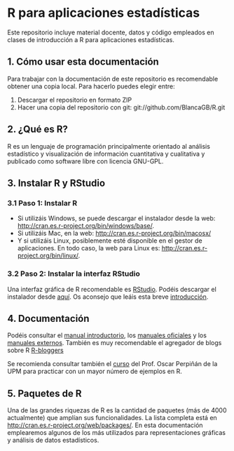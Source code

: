 # R para aplicaciones estadísticas 

Este repositorio incluye material docente, datos y código empleados en clases de introducción a R para aplicaciones estadísticas. 

## 1. Cómo usar esta documentación

Para trabajar con la documentación de este repositorio es recomendable obtener una copia local. Para hacerlo puedes elegir entre: 

1. Descargar el repositorio en formato ZIP
2. Hacer una copia del repositorio con git: git://github.com/BlancaGB/R.git

## 2. ¿Qué es R? 

R es un lenguaje de programación principalmente orientado al análisis estadístico y visualización de información cuantitativa y cualitativa y publicado como software libre con licencia GNU-GPL.

## 3. Instalar R y RStudio

### 3.1 Paso 1: Instalar R 
* Si utilizáis Windows, se puede descargar el instalador desde la web: http://cran.es.r-project.org/bin/windows/base/.
* Si utilizáis Mac, en la web: http://cran.es.r-project.org/bin/macosx/
* Y si utilizáis Linux, posiblemente esté disponible en el gestor de aplicaciones. En todo caso, la web para Linux es: http://cran.es.r-project.org/bin/linux/.

### 3.2 Paso 2: Instalar la interfaz RStudio 

Una interfaz gráfica de R recomendable es [RStudio](https://www.rstudio.com/products/rstudio/ "RStudio title"). Podéis descargar el instalador desde [aquí](https://www.rstudio.com/products/rstudio/download/ "aquí"). Os aconsejo que leáis esta breve [introducción](https://support.rstudio.com/hc/en-us/articles/200484448-Editing-and-Executing-Code "introducción title").

##  4. Documentación

Podéis consultar el [manual introductorio](https://cran.r-project.org/doc/manuals/R-intro.html "manual introductorio title"), los [manuales oficiales](https://cran.r-project.org/manuals.html "manuales oficiales title") y los [manuales externos](https://cran.r-project.org/other-docs.html "manuales externos title"). También es muy recomendable el agregador de blogs sobre R [R-bloggers](https://www.r-bloggers.com/ "R-bloggers")

Se recomienda consultar también el [curso](https://github.com/oscarperpinan/R "curso title") del Prof. Oscar Perpiñán de la UPM para practicar con un mayor número de ejemplos en R. 

## 5. Paquetes de R 

Una de las grandes riquezas de R es la cantidad de paquetes (más de 4000 actualmente) que amplían sus funcionalidades. La lista completa está en http://cran.es.r-project.org/web/packages/. En esta documentación emplearemos algunos de los más utilizados para representaciones gráficas y análisis de datos estadísticos. 
